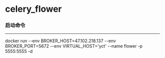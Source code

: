 # celery_flower

### 启动命令
---

docker run --env BROKER_HOST=47.102.218.137 --env BROKER_PORT=5672 --env VIRTUAL_HOST='yct' --name flower -p 5555:5555 -d 